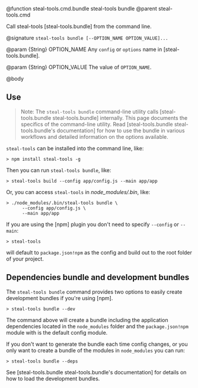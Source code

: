 @function steal-tools.cmd.bundle steal-tools bundle
@parent steal-tools.cmd 

Call steal-tools [steal-tools.bundle] from the command line.

@signature `steal-tools bundle [--OPTION_NAME OPTION_VALUE]...`

@param {String} OPTION_NAME Any `config` or `options` name in [steal-tools.bundle].

@param {String} OPTION_VALUE The value of `OPTION_NAME`.

@body

## Use

> Note: The `steal-tools bundle` command-line
utility calls [steal-tools.bundle steal-tools.bundle] 
internally. This page documents the specifics of the command-line utility. Read
[steal-tools.bundle steal-tools.bundle's documentation] for how to use
the bundle in various workflows and detailed information
on the options available.

`steal-tools` can be installed into the command line, like:

    > npm install steal-tools -g

Then you can run `steal-tools bundle`, like:

    > steal-tools build --config app/config.js --main app/app

Or, you can access `steal-tools` in _node_modules/.bin_, like:

    > ./node_modules/.bin/steal-tools bundle \
          --config app/config.js \
          --main app/app

If you are using the [npm] plugin you don't need to specify `--config` or `--main`:

    > steal-tools

will default to `package.json!npm` as the config and build out to the root folder of your project.

## Dependencies bundle and development bundles

The `steal-tools bundle` command provides two options to easily create development bundles if you're using [npm].

    > steal-tools bundle --dev

The command above will create a bundle including the application dependencies located in the `node_modules` folder and the `package.json!npm` module with is the default config module. 

If you don't want to generate the bundle each time config changes, or you only want to create a bundle of the modules in `node_modules` you can run:

    > steal-tools bundle --deps

See [steal-tools.bundle steal-tools.bundle's documentation] for details on how to load the development bundles.
